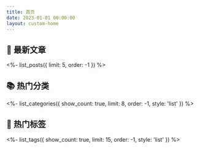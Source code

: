 ```yaml
---
title: 首页
date: 2023-01-01 00:00:00
layout: custom-home
---
```


## 🎯 最新文章

<%- list_posts({ limit: 5, order: -1 }) %>

## 📚 热门分类

<%- list_categories({
show_count: true,
limit: 8,
order: -1,
style: 'list'
}) %>

## 🔖 热门标签

<%- list_tags({
show_count: true,
limit: 15,
order: -1,
style: 'list'
}) %>